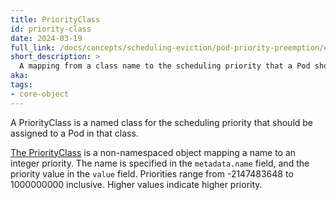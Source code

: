 ```yaml
---
title: PriorityClass
id: priority-class
date: 2024-03-19
full_link: /docs/concepts/scheduling-eviction/pod-priority-preemption/#priorityclass
short_description: >
  A mapping from a class name to the scheduling priority that a Pod should have.
aka:
tags:
- core-object
---
```

A PriorityClass is a named class for the scheduling priority that should be assigned to a Pod
in that class.

<!--more-->

[The PriorityClass](/docs/concepts/scheduling-eviction/pod-priority-preemption/#how-to-use-priority-and-preemption) is a non-namespaced object mapping a name to an integer priority. The name is
specified in the `metadata.name` field, and the priority value in the `value` field. Priorities range from
-2147483648 to 1000000000 inclusive. Higher values indicate higher priority.
